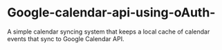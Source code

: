 # Google-calendar-api-using-oAuth-
A simple calendar syncing system that keeps a local cache of calendar events that sync to Google Calendar API.
